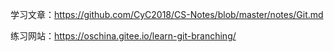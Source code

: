 学习文章：https://github.com/CyC2018/CS-Notes/blob/master/notes/Git.md

练习网站：https://oschina.gitee.io/learn-git-branching/